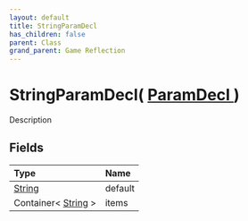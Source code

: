 ```yaml
---
layout: default
title: StringParamDecl
has_children: false
parent: Class
grand_parent: Game Reflection
---
```

# StringParamDecl( [ ParamDecl ](/riftbreaker-wiki/docs/game-reflection/classes/param_decl/) )
Description 

## Fields

| Type | Name |
|:----------|:--------------|
| [String](/riftbreaker-wiki/docs/game-reflection/components/string/) | default |
| Container< [String](/riftbreaker-wiki/docs/game-reflection/components/string/) > | items |

